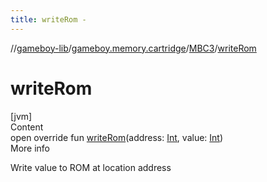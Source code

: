 ```yaml
---
title: writeRom -
---
```

//[gameboy-lib](../../index.md)/[gameboy.memory.cartridge](../index.md)/[MBC3](index.md)/[writeRom](write-rom.md)



# writeRom  
[jvm]  
Content  
open override fun [writeRom](write-rom.md)(address: [Int](https://kotlinlang.org/api/latest/jvm/stdlib/kotlin/-int/index.html), value: [Int](https://kotlinlang.org/api/latest/jvm/stdlib/kotlin/-int/index.html))  
More info  


Write value to ROM at location address

  



